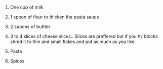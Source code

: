 1. One cup of milk

2. 1 spoon of flour to thicken the pasta sauce

3. 2 spoons of buttter

4. 3 to 4 slices of cheese slices.. Slices are preffered but if you hv blocks shred it to thin and small flakes and put as much as you like.

5. Pasta 

6. Spices